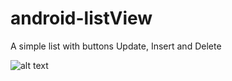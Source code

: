 # android-listView
A simple list with buttons Update, Insert and Delete

![alt text](https://uploaddeimagens.com.br/imagens/imag_1-png)
